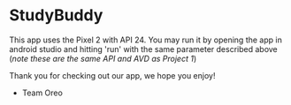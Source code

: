 # StudyBuddy

This app uses the Pixel 2 with API 24. You may run it by opening the app in android studio and hitting 'run'
 with the same parameter described above (*note these are the same API and AVD as Project 1*)

Thank you for checking out our app, we hope you enjoy!

- Team Oreo
